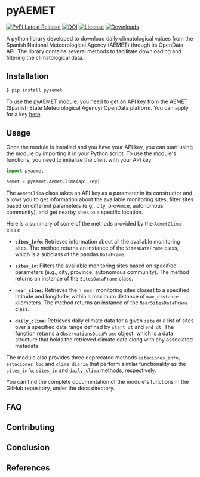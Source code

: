 # pyAEMET


[![PyPI Latest Release](https://img.shields.io/pypi/v/pyaemet.svg)](https://pypi.org/project/pyaemet/)
[![DOI](https://zenodo.org/badge/DOI/10.5281/zenodo.5655307.svg)](https://doi.org/10.5281/zenodo.5655307)
[![License](https://img.shields.io/pypi/l/pandas.svg)](https://github.com/jaimedgp/pyAEMET/blob/main/LICENSE)
[![Downloads](https://static.pepy.tech/personalized-badge/pyaemet?period=month&units=international_system&left_color=gray&right_color=orange&left_text=PyPI%20downloads%20per%20month)](https://pepy.tech/project/pyaemet)

A python library developed to download daily climatological values from the Spanish National
Meteorological Agency (AEMET) through its OpenData API. The library contains several methods
to facilitate downloading and filtering the climatological data.

## Installation
``` bash
$ pip install pyaemet
```
To use the pyAEMET module, you need to get an API key from the AEMET (Spanish State Meteorological
Agency) OpenData platform. You can apply for a key [here](https://opendata.aemet.es/centrodedescargas/altaUsuario).

## Usage

Once the module is installed and you have your API key, you can start using the module by
importing it in your Python script. To use the module's functions, you need to initialize
the client with your API key:

```python
import pyaemet

aemet = pyaemet.AemetClima(api_key)
```

The `AemetClima` class takes an API key as a parameter in its constructor and allows you to get
information about the available monitoring sites, filter sites based on different parameters
(e.g., city, province, autonomous community), and get nearby sites to a specific location.

Here is a summary of some of the methods provided by the `AemetClima` class:

* **`sites_info`**: Retrieves information about all the available monitoring sites. The method
returns an instance of the `SitesDataFrame` class, which is a subclass of the pandas `DataFrame`.

* **`sites_in`**: Filters the available monitoring sites based on specified parameters
(e.g., city, province, autonomous community). The method returns an instance of the `SitesDataFrame` class.

* **`near_sites`**: Retrieves the ``n_near`` monitoring sites closest to a specified latitude and longitude,
within a maximum distance of `max_distance` kilometers. The method returns an instance of the
`NearSitesDataFrame` class.

* **`daily_clima`**: Retrieves daily climate data for a given ``site`` or a list of sites over a
specified date range defined by `start_dt` and `end_dt`. The function returns a
`ObservationsDataFrame` object, which is a data structure that holds the retrieved climate data
along with any associated metadata.

The module also provides three deprecated methods `estaciones_info`, `estaciones_loc` and `clima_diaria`
that perform similar functionality as the `sites_info`, `sites_in` and `daily_clima` methods, respectively.

You can find the complete documentation of the module's functions in the GitHub repository,
under the docs directory.

## FAQ
## Contributing
## Conclusion
## References
